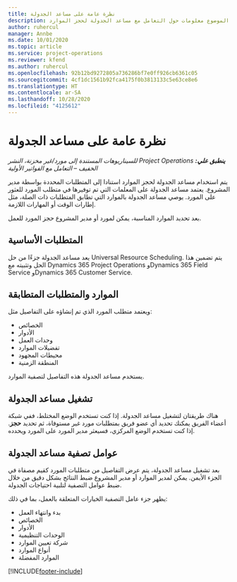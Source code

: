 ```yaml
---
title: نظرة عامة على مساعد الجدولة
description: يقدم هذا الموضوع معلومات حول التعامل مع مساعد الجدولة لحجز الموارد.
author: ruhercul
manager: Annbe
ms.date: 10/01/2020
ms.topic: article
ms.service: project-operations
ms.reviewer: kfend
ms.author: ruhercul
ms.openlocfilehash: 92b12bd9272805a736286bf7e0ff926cb6361c05
ms.sourcegitcommit: 4cf1dc1561b92fca4175f0b3813133c5e63ce8e6
ms.translationtype: HT
ms.contentlocale: ar-SA
ms.lasthandoff: 10/28/2020
ms.locfileid: "4125612"
---
```

# <a name="schedule-assistant-overview"></a>نظرة عامة على مساعد الجدولة

_**ينطبق علي:** ‏‫Project Operations للسيناريوهات المستندة إلى مورد/غير مخزنة‬، ‏‫النشر الخفيف – التعامل مع الفواتير الأولية‬_

يتم استخدام مساعد الجدولة لحجز الموارد استنادا إلى المتطلبات المحددة بواسطة مدير المشروع. يعتمد مساعد الجدولة على المعلمات التي تم توفيرها في متطلب المورد للعثور على المورد. يوصي مساعد الجدولة بالموارد التي تطابق المتطلبات ذات الصلة، مثل إطارات الوقت أو المهارات اللازمة.

بعد تحديد الموارد المناسبة، يمكن لمورد أو مدير المشروع حجز المورد للعمل.

## <a name="prerequisites"></a>المتطلبات الأساسية

يعد مساعد الجدولة جزءًا من حل Universal Resource Scheduling. يتم تضمين هذا الحل وتثبيته مع Dynamics 365 Project Operations وDynamics 365 Field Service وDynamics 365 Customer Service.

## <a name="matching-requirements-and-resources"></a>الموارد والمتطلبات المتطابقة

ويعتمد متطلب المورد الذي تم إنشاؤه على التفاصيل مثل:

-   الخصائص
-   الأدوار
-   وحدات العمل
-   تفضيلات الموارد
-   محيطات المجهود
-   المنطقة الزمنية

يستخدم مساعد الجدولة هذه التفاصيل لتصفية الموارد.

## <a name="launch-the-schedule-assistant"></a>تشغيل مساعد الجدولة

هناك طريقتان لتشغيل مساعد الجدولة. إذا كنت تستخدم الوضع المختلط، ففي شبكة أعضاء الفريق يمكنك تحديد أي عضو فريق بمتطلبات مورد غير مستوفاة، ثم تحديد **حجز**. إذا كنت تستخدم الوضع المركزي، فسيعثر مدير المورد على المورد ويحدده.

## <a name="schedule-assistant-filters"></a>عوامل تصفية مساعد الجدولة

بعد تشغيل مساعد الجدولة، يتم عرض التفاصيل من متطلبات المورد كقيم مصفاة في الجزء الأيمن. يمكن لمدير الموارد أو مدير المشروع ضبط النتائج بشكل دقيق من خلال ضبط عوامل التصفية لتلبية احتياجات الجدولة.

يظهر جزء عامل التصفية الخيارات المتعلقة بالعمل، بما في ذلك:

-   بدء وانتهاء العمل
-   الخصائص
-   الأدوار
-   الوحدات التنظيمية
-   شركة تعيين الموارد‬
-   أنواع الموارد
-   الموارد المفضلة


[!INCLUDE[footer-include](../includes/footer-banner.md)]